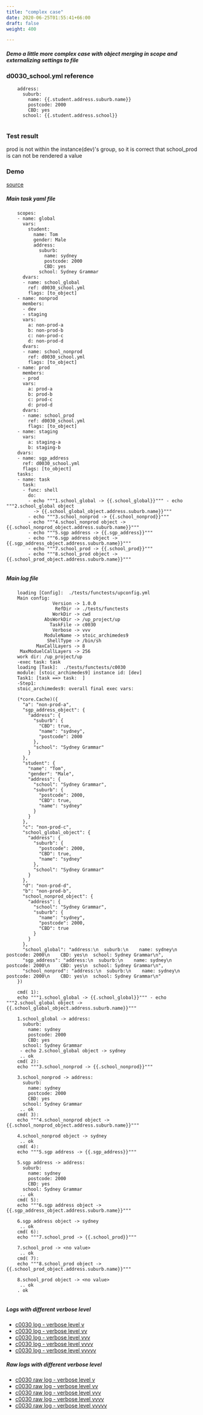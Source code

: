 ```yaml
---
title: "complex case"
date: 2020-06-25T01:55:41+66:00
draft: false
weight: 400

---
```


##### Demo a little more complex case with object merging in scope and externalizing settings to file


### d0030_school.yml reference






```
    address:
      suburb:
        name: {{.student.address.suburb.name}}
        postcode: 2000
        CBD: yes
      school: {{.student.address.school}}
    
```






### Test result


prod is not within the instance(dev)'s group, so it is correct
that school_prod is can not be rendered a value











### Demo








[source](https://github.com/upcmd/up/blob/master/tests/functests/c0030.yml)

##### Main task yaml file
```
    scopes:
    - name: global
      vars:
        student:
          name: Tom
          gender: Male
          address:
            suburb:
              name: sydney
              postcode: 2000
              CBD: yes
            school: Sydney Grammar
      dvars:
      - name: school_global
        ref: d0030_school.yml
        flags: [to_object]
    - name: nonprod
      members:
      - dev
      - staging
      vars:
        a: non-prod-a
        b: non-prod-b
        c: non-prod-c
        d: non-prod-d
      dvars:
      - name: school_nonprod
        ref: d0030_school.yml
        flags: [to_object]
    - name: prod
      members:
      - prod
      vars:
        a: prod-a
        b: prod-b
        c: prod-c
        d: prod-d
      dvars:
      - name: school_prod
        ref: d0030_school.yml
        flags: [to_object]
    - name: staging
      vars:
        a: staging-a
        b: staging-b
    dvars:
    - name: sgp_address
      ref: d0030_school.yml
      flags: [to_object]
    tasks:
    - name: task
      task:
      - func: shell
        do:
        - echo """1.school_global -> {{.school_global}}""" - echo """2.school_global object
          -> {{.school_global_object.address.suburb.name}}"""
        - echo """3.school_nonprod -> {{.school_nonprod}}"""
        - echo """4.school_nonprod object -> {{.school_nonprod_object.address.suburb.name}}"""
        - echo """5.sgp address -> {{.sgp_address}}"""
        - echo """6.sgp address object -> {{.sgp_address_object.address.suburb.name}}"""
        - echo """7.school_prod -> {{.school_prod}}"""
        - echo """8.school_prod object -> {{.school_prod_object.address.suburb.name}}"""
    
```
##### Main log file
```
    loading [Config]:  ./tests/functests/upconfig.yml
    Main config:
                 Version -> 1.0.0
                  RefDir -> ./tests/functests
                 WorkDir -> cwd
              AbsWorkDir -> /up_project/up
                TaskFile -> c0030
                 Verbose -> vvv
              ModuleName -> stoic_archimedes9
               ShellType -> /bin/sh
           MaxCallLayers -> 8
     MaxModuelCallLayers -> 256
    work dir: /up_project/up
    -exec task: task
    loading [Task]:  ./tests/functests/c0030
    module: [stoic_archimedes9] instance id: [dev]
    Task1: [task ==> task:  ]
    -Step1:
    stoic_archimedes9: overall final exec vars:
    
    (*core.Cache)({
      "a": "non-prod-a",
      "sgp_address_object": {
        "address": {
          "suburb": {
            "CBD": true,
            "name": "sydney",
            "postcode": 2000
          },
          "school": "Sydney Grammar"
        }
      },
      "student": {
        "name": "Tom",
        "gender": "Male",
        "address": {
          "school": "Sydney Grammar",
          "suburb": {
            "postcode": 2000,
            "CBD": true,
            "name": "sydney"
          }
        }
      },
      "c": "non-prod-c",
      "school_global_object": {
        "address": {
          "suburb": {
            "postcode": 2000,
            "CBD": true,
            "name": "sydney"
          },
          "school": "Sydney Grammar"
        }
      },
      "d": "non-prod-d",
      "b": "non-prod-b",
      "school_nonprod_object": {
        "address": {
          "school": "Sydney Grammar",
          "suburb": {
            "name": "sydney",
            "postcode": 2000,
            "CBD": true
          }
        }
      },
      "school_global": "address:\n  suburb:\n    name: sydney\n    postcode: 2000\n    CBD: yes\n  school: Sydney Grammar\n",
      "sgp_address": "address:\n  suburb:\n    name: sydney\n    postcode: 2000\n    CBD: yes\n  school: Sydney Grammar\n",
      "school_nonprod": "address:\n  suburb:\n    name: sydney\n    postcode: 2000\n    CBD: yes\n  school: Sydney Grammar\n"
    })
    
    cmd( 1):
    echo """1.school_global -> {{.school_global}}""" - echo """2.school_global object -> {{.school_global_object.address.suburb.name}}"""
    
    1.school_global -> address:
      suburb:
        name: sydney
        postcode: 2000
        CBD: yes
      school: Sydney Grammar
     - echo 2.school_global object -> sydney
     .. ok
    cmd( 2):
    echo """3.school_nonprod -> {{.school_nonprod}}"""
    
    3.school_nonprod -> address:
      suburb:
        name: sydney
        postcode: 2000
        CBD: yes
      school: Sydney Grammar
     .. ok
    cmd( 3):
    echo """4.school_nonprod object -> {{.school_nonprod_object.address.suburb.name}}"""
    
    4.school_nonprod object -> sydney
     .. ok
    cmd( 4):
    echo """5.sgp address -> {{.sgp_address}}"""
    
    5.sgp address -> address:
      suburb:
        name: sydney
        postcode: 2000
        CBD: yes
      school: Sydney Grammar
     .. ok
    cmd( 5):
    echo """6.sgp address object -> {{.sgp_address_object.address.suburb.name}}"""
    
    6.sgp address object -> sydney
     .. ok
    cmd( 6):
    echo """7.school_prod -> {{.school_prod}}"""
    
    7.school_prod -> <no value>
     .. ok
    cmd( 7):
    echo """8.school_prod object -> {{.school_prod_object.address.suburb.name}}"""
    
    8.school_prod object -> <no value>
     .. ok
    . ok
    
```


##### Logs with different verbose level
* [c0030 log - verbose level v](../../logs/c0030_v)
* [c0030 log - verbose level vv](../../logs/c0030_vv)
* [c0030 log - verbose level vvv](../../logs/c0030_vvvv)
* [c0030 log - verbose level vvvv](../../logs/c0030_vvvv)
* [c0030 log - verbose level vvvvv](../../logs/c0030_vvvvv)

##### Raw logs with different verbose level
* [c0030 raw log - verbose level v](../../reflogs/c0030_v.log)
* [c0030 raw log - verbose level vv](../../reflogs/c0030_vv.log)
* [c0030 raw log - verbose level vvv](../../reflogs/c0030_vvv.log)
* [c0030 raw log - verbose level vvvv](../../reflogs/c0030_vvvv.log)
* [c0030 raw log - verbose level vvvvv](../../reflogs/c0030_vvvvv.log)







